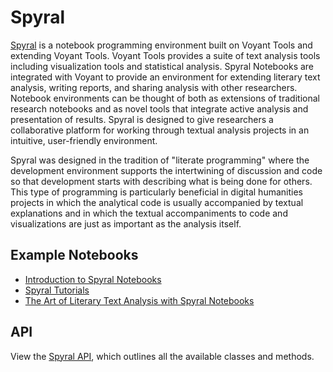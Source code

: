 # Spyral

<a href="//voyant-tools.org/spyral" target="_blank">Spyral</a> is a notebook programming environment built on Voyant Tools and extending Voyant Tools. Voyant Tools provides a suite of text analysis tools including visualization tools and statistical analysis. Spyral Notebooks are integrated with Voyant to provide an environment for extending literary text analysis, writing reports, and sharing analysis with other researchers. Notebook environments can be thought of both as extensions of traditional research notebooks and as novel tools that integrate active analysis and presentation of results. Spyral is designed to give researchers a collaborative platform for working through textual analysis projects in an intuitive, user-friendly environment. 

Spyral was designed in the tradition of "literate programming" where the development environment supports the intertwining of discussion and code so that development starts with describing what is being done for others. This type of programming is particularly beneficial in digital humanities projects in which the analytical code is usually accompanied by textual explanations and in which the textual accompaniments to code and visualizations are just as important as the analysis itself. 

## Example Notebooks

* <a href="//voyant-tools.org/spyral/learnspyral@gh/aboutspyral/" target="_blank">Introduction to Spyral Notebooks</a>
* <a href="//voyant-tools.org/spyral/learnspyral@gh/Tutorials/" target="_blank">Spyral Tutorials</a>
* <a href="//voyant-tools.org/spyral/learnspyral@gh/homeALTA/" target="_blank">The Art of Literary Text Analysis with Spyral Notebooks</a>

## API

View the [Spyral API](#!/api), which outlines all the available classes and methods.
